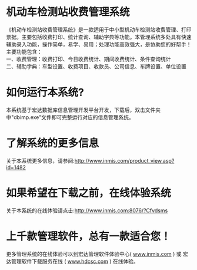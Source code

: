 # 机动车检测站收费管理系统

《机动车检测站收费管理系统》是一款适用于中小型机动车检测站收费管理、打印票据。主要包括收费打印、统计查询、辅助字典等功能。本管理系统多处具有快速辅助录入功能，操作简单，易学、易用；处理功能高效强大，是协助您的好帮手！  
主要功能包含：  
一、收费管理：收费打印、今日收费统计、期间收费统计、条件查询统计  
二、辅助字典：车型设置、收费项目、收款员、公司信息、车牌设置、单位设置  

# 如何运行本系统?

本系统基于宏达数据库信息管理开发平台开发，下载后，双击文件夹中"dbimp.exe"文件即可完整运行对应的信息管理系统。

# 了解系统的更多信息

关于本系统更多信息，请参阅:http://www.inmis.com/product_view.asp?id=1482

# 如果希望在下载之前，在线体验系统

关于本系统的在线体验请点击:http://www.inmis.com:8076/?Cfvdsms

# 上千款管理软件，总有一款适合您！

更多管理系统的在线体验可以到宏达管理软件体验中心( www.inmis.com ) 或 宏达管理软件下载服务在线 ( www.hdcsc.com ) 在线体验。

